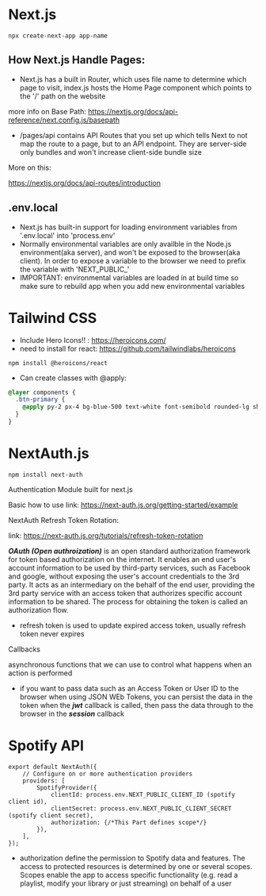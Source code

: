 # Next.js
````
npx create-next-app app-name
````
## How Next.js Handle Pages:
- Next.js has a built in Router, which uses file name to determine which page to visit, index.js hosts the Home Page component which points to the '/' path on the website

more info on Base Path:
https://nextjs.org/docs/api-reference/next.config.js/basepath

- /pages/api contains API Routes that you set up which tells Next to not map the route to a page, but to an API endpoint. They are server-side only bundles and won't increase client-side bundle size

More on this:

https://nextjs.org/docs/api-routes/introduction

## .env.local
- Next.js has built-in support for loading environment variables from '.env.local' into 'process.env'
- Normally environmental variables are only availble in the Node.js environment(aka server), and won't be exposed to the browser(aka client). In order to expose a variable to the browser we need to prefix the variable with 'NEXT_PUBLIC_'
- IMPORTANT: environmental variables are loaded in at build time so make sure to rebuild app when you add new environmental variables
# Tailwind CSS
- Include Hero Icons!! : https://heroicons.com/
- need to install for react: https://github.com/tailwindlabs/heroicons
````
npm install @heroicons/react
````
- Can create classes with @apply:
```css
@layer components {
  .btn-primary {
    @apply py-2 px-4 bg-blue-500 text-white font-semibold rounded-lg shadow-md hover:bg-blue-700 focus:outline-none focus:ring-2 focus:ring-blue-400 focus:ring-opacity-75;
  }
}

```

# NextAuth.js
```
npm install next-auth
```
Authentication Module built for next.js

Basic how to use link: 
https://next-auth.js.org/getting-started/example

NextAuth Refresh Token Rotation:

link: https://next-auth.js.org/tutorials/refresh-token-rotation

***OAuth (Open authroization)*** is an open standard authorization framework for token based authorization on the internet. It enables an end user's account information to be used by third-party services, such as Facebook and google, without exposing the user's account credentials to the 3rd party. It acts as an intermediary on the behalf of the end user, providing the 3rd party service with an access token that authorizes specific account information to be shared. The process for obtaining the token is called an authorization flow.
- refresh token is used to update expired access token, usually refresh token never expires

Callbacks

asynchronous functions that we can use to control what happens when an action is performed
- if you want to pass data such as an Access Token or User ID to the browser when using JSON WEb Tokens, you can persist the data in the token when the ***jwt*** callback is called, then pass the data through to the browser in the ***session*** callback

# Spotify API
```
export default NextAuth({
    // Configure on or more authentication providers
    providers: [
        SpotifyProvider({
            clientId: process.env.NEXT_PUBLIC_CLIENT_ID (spotify client id),
            clientSecret: process.env.NEXT_PUBLIC_CLIENT_SECRET (spotify client secret),
            authorization: {/*This Part defines scope*/}
        }),
    ],
});
```
- authorization define the permission to Spotify data and features. The access to protected resources is determined by one or several scopes. Scopes enable the app to access specific functionality (e.g. read a playlist, modify your library or just streaming) on behalf of a user
